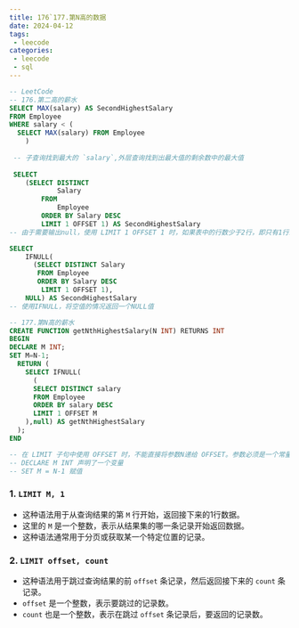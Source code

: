 ```yaml
---
title: 176`177.第N高的数据
date: 2024-04-12
tags:
 - leecode
categories:
 - leecode
 - sql
---
```


```sql
-- LeetCode 
-- 176.第二高的薪水
SELECT MAX(salary) AS SecondHighestSalary
FROM Employee
WHERE salary < (
  SELECT MAX(salary) FROM Employee
    )
    
 -- 子查询找到最大的 `salary`,外层查询找到出最大值的剩余数中的最大值
 
 SELECT
    (SELECT DISTINCT
            Salary
        FROM
            Employee
        ORDER BY Salary DESC
        LIMIT 1 OFFSET 1) AS SecondHighestSalary
-- 由于需要输出null，使用 LIMIT 1 OFFSET 1 时，如果表中的行数少于2行，即只有1行或者为空，那么查询将不会返回任何结果，包括 null，所以将查询设为一个子查询，这样外层查询在无数据查询的情况下会返回一个null

SELECT
    IFNULL(
      (SELECT DISTINCT Salary
       FROM Employee
       ORDER BY Salary DESC
        LIMIT 1 OFFSET 1),
    NULL) AS SecondHighestSalary
-- 使用IFNULL，将空值的情况返回一个NULL值

-- 177.第N高的薪水
CREATE FUNCTION getNthHighestSalary(N INT) RETURNS INT
BEGIN
DECLARE M INT;
SET M=N-1;
  RETURN (
    SELECT IFNULL(
      (
      SELECT DISTINCT salary 
      FROM Employee 
      ORDER BY salary DESC 
      LIMIT 1 OFFSET M
    ),null) AS getNthHighestSalary
  );
END

-- 在 LIMIT 子句中使用 OFFSET 时，不能直接将参数N递给 OFFSET。参数必须是一个常量或一个变量，不能是函数参数。
-- DECLARE M INT 声明了一个变量
-- SET M = N-1 赋值
```

### 1. `LIMIT M, 1`

- 这种语法用于从查询结果的第 `M` 行开始，返回接下来的1行数据。
- 这里的 `M` 是一个整数，表示从结果集的哪一条记录开始返回数据。
- 这种语法通常用于分页或获取某一个特定位置的记录。

### 2. `LIMIT offset, count`

- 这种语法用于跳过查询结果的前 `offset` 条记录，然后返回接下来的 `count` 条记录。
- `offset` 是一个整数，表示要跳过的记录数。
- `count` 也是一个整数，表示在跳过 `offset` 条记录后，要返回的记录数。